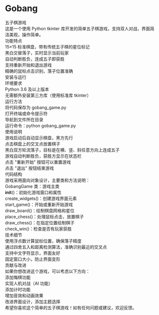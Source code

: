 # Gobang
五子棋游戏  
这是一个使用 Python tkinter 库开发的简单五子棋游戏，支持双人对战，界面简洁美观，操作简单。  
功能特点  
15×15 标准棋盘，带有传统五子棋的星位标记  
黑白交替落子，实时显示当前玩家  
自动判断胜负，连成五子即获胜  
支持重新开始和退出游戏  
精确的鼠标点击识别，落子位置准确  
安装与运行  
环境要求  
Python 3.6 及以上版本  
无需额外安装第三方库（使用标准库 tkinter）  
运行方法  
将代码保存为 gobang_game.py  
打开终端或命令提示符  
导航到文件所在目录  
运行命令：python gobang_game.py  
使用说明  
游戏启动后自动显示棋盘，黑方先行  
点击棋盘上的交叉点放置棋子  
黑白双方轮流落子，目标是在横、竖、斜任意方向上连成五子  
游戏自动判断胜负，获胜方显示在状态栏  
点击 "重新开始" 按钮可以重置游戏  
点击 "退出" 按钮结束游戏  
代码结构  
游戏采用面向对象设计，主要类和方法说明：  
GobangGame 类：游戏主类  
__init__()：初始化游戏窗口和属性  
create_widgets()：创建游戏界面元素  
start_game()：开始或重新开始游戏  
draw_board()：绘制棋盘网格和星位  
place_chess()：处理鼠标点击，放置棋子  
draw_chess()：在指定位置绘制棋子  
check_win()：检查是否有玩家获胜  
技术细节  
使用浮点数计算鼠标位置，确保落子精度  
通过四舍五入和距离检测算法，准确识别最近的交叉点  
支持中文字符显示，界面友好  
固定窗口大小，防止界面变形  
贡献与改进  
如果你想改进这个游戏，可以考虑以下方向：  
添加悔棋功能  
实现人机对战（AI 功能）  
添加计时功能  
增加音效和动画效果  
改进界面设计，添加主题选择  
希望你喜欢这个简单的五子棋游戏！如有任何问题或建议，欢迎反馈。  

